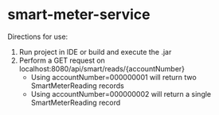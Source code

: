 # smart-meter-service

Directions for use:
1) Run project in IDE or build and execute the .jar
2) Perform a GET request on localhost:8080/api/smart/reads/{accountNumber}
    * Using accountNumber=000000001 will return two SmartMeterReading records
    * Using accountNumber=000000002 will return a single SmartMeterReading record
